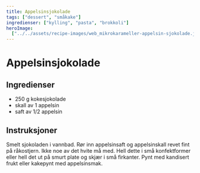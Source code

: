 ```yaml
---
title: Appelsinsjokolade
tags: ["dessert", "småkake"]
ingredienser: ["kylling", "pasta", "brokkoli"]
heroImage:
  ["../../assets/recipe-images/web_mikrokarameller-appelsin-sjokolade.jpg"]
---
```


# Appelsinsjokolade

## Ingredienser

- 250 g kokesjokolade
- skall av 1 appelsin
- saft av 1/2 appelsin

## Instruksjoner

Smelt sjokoladen i vannbad. Rør inn appelsinsaft og appelsinskall revet fint på råkostjern. Ikke noe av det hvite må med. Hell dette i små konfektformer eller hell det ut på smurt plate og skjær i små firkanter. Pynt med kandisert frukt eller kakepynt med appelsinsmak.
